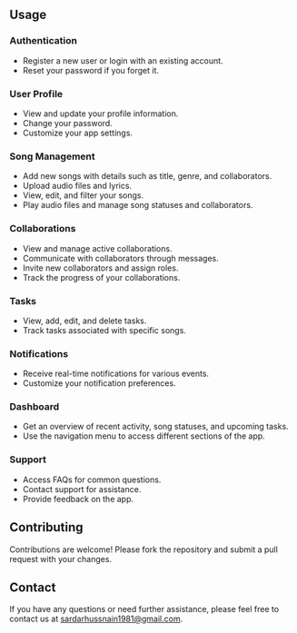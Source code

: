 ## Usage

### Authentication

- Register a new user or login with an existing account.
- Reset your password if you forget it.

### User Profile

- View and update your profile information.
- Change your password.
- Customize your app settings.

### Song Management

- Add new songs with details such as title, genre, and collaborators.
- Upload audio files and lyrics.
- View, edit, and filter your songs.
- Play audio files and manage song statuses and collaborators.

### Collaborations

- View and manage active collaborations.
- Communicate with collaborators through messages.
- Invite new collaborators and assign roles.
- Track the progress of your collaborations.

### Tasks

- View, add, edit, and delete tasks.
- Track tasks associated with specific songs.

### Notifications

- Receive real-time notifications for various events.
- Customize your notification preferences.

### Dashboard

- Get an overview of recent activity, song statuses, and upcoming tasks.
- Use the navigation menu to access different sections of the app.

### Support

- Access FAQs for common questions.
- Contact support for assistance.
- Provide feedback on the app.

## Contributing

Contributions are welcome! Please fork the repository and submit a pull request with your changes.

## Contact

If you have any questions or need further assistance, please feel free to contact us at sardarhussnain1981@gmail.com.
